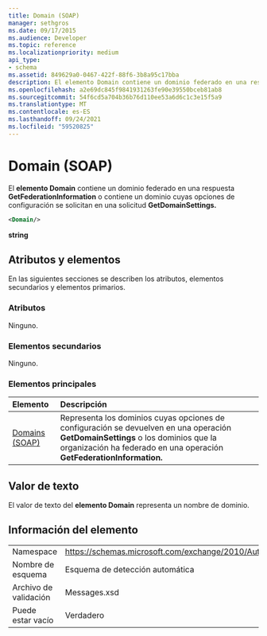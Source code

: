 ```yaml
---
title: Domain (SOAP)
manager: sethgros
ms.date: 09/17/2015
ms.audience: Developer
ms.topic: reference
ms.localizationpriority: medium
api_type:
- schema
ms.assetid: 849629a0-0467-422f-88f6-3b8a95c17bba
description: El elemento Domain contiene un dominio federado en una respuesta GetFederationInformation o contiene un dominio cuyas opciones de configuración se solicitan en una solicitud GetDomainSettings.
ms.openlocfilehash: a2e69dc845f9841931263fe90e39550bceb81ab8
ms.sourcegitcommit: 54f6cd5a704b36b76d110ee53a6d6c1c3e15f5a9
ms.translationtype: MT
ms.contentlocale: es-ES
ms.lasthandoff: 09/24/2021
ms.locfileid: "59520825"
---
```

# <a name="domain-soap"></a>Domain (SOAP)

El **elemento Domain** contiene un dominio federado en una respuesta **GetFederationInformation** o contiene un dominio cuyas opciones de configuración se solicitan en una solicitud **GetDomainSettings.** 
  
```XML
<Domain/> 
```

 **string**
## <a name="attributes-and-elements"></a>Atributos y elementos

En las siguientes secciones se describen los atributos, elementos secundarios y elementos primarios.
  
### <a name="attributes"></a>Atributos

Ninguno.
  
### <a name="child-elements"></a>Elementos secundarios

Ninguno.
  
### <a name="parent-elements"></a>Elementos principales

|**Elemento**|**Descripción**|
|:-----|:-----|
|[Domains (SOAP)](domains-soap.md) <br/> |Representa los dominios cuyas opciones de configuración se devuelven en una operación **GetDomainSettings** o los dominios que la organización ha federado en una operación **GetFederationInformation.**  <br/> |
   
## <a name="text-value"></a>Valor de texto

El valor de texto del **elemento Domain** representa un nombre de dominio. 
  
## <a name="element-information"></a>Información del elemento

|||
|:-----|:-----|
|Namespace  <br/> |https://schemas.microsoft.com/exchange/2010/Autodiscover  <br/> |
|Nombre de esquema  <br/> |Esquema de detección automática  <br/> |
|Archivo de validación  <br/> |Messages.xsd  <br/> |
|Puede estar vacío  <br/> |Verdadero  <br/> |
   

